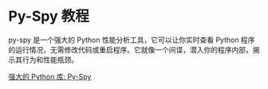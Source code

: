 # Py-Spy 教程

<show-structure depth="3"/>

py-spy 是一个强大的 Python 性能分析工具，它可以让你实时查看 Python 程序的运行情况，无需修改代码或重启程序。它就像一个间谍，潜入你的程序内部，揭示其行为和性能瓶颈。


<seealso>
<category ref="ref_docs">
    <a href="https://mp.weixin.qq.com/s/Us89Jm8531OlQ2pE5jEYNA">强大的 Python 库: Py-Spy</a>
</category>
<category ref="ref_github">
</category>
<category ref="ref_issues">
</category>
<category ref="ref_hf">
</category>
<category ref="ref_ms">
</category>
</seealso>



